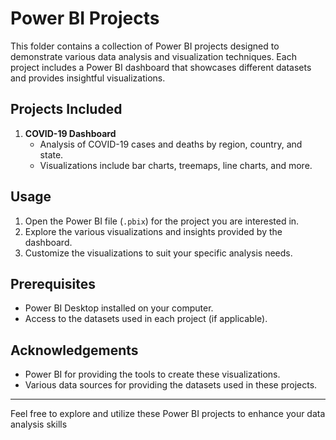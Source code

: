 # Power BI Projects

This folder contains a collection of Power BI projects designed to demonstrate various data analysis and visualization techniques. Each project includes a Power BI dashboard that showcases different datasets and provides insightful visualizations.

## Projects Included

1. **COVID-19 Dashboard**
   - Analysis of COVID-19 cases and deaths by region, country, and state.
   - Visualizations include bar charts, treemaps, line charts, and more.

## Usage

1. Open the Power BI file (`.pbix`) for the project you are interested in.
2. Explore the various visualizations and insights provided by the dashboard.
3. Customize the visualizations to suit your specific analysis needs.

## Prerequisites

- Power BI Desktop installed on your computer.
- Access to the datasets used in each project (if applicable).

## Acknowledgements

- Power BI for providing the tools to create these visualizations.
- Various data sources for providing the datasets used in these projects.

---

Feel free to explore and utilize these Power BI projects to enhance your data analysis skills
